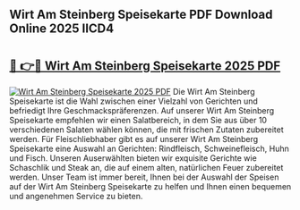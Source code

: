 ## Wirt Am Steinberg Speisekarte PDF Download Online 2025 IlCD4

# <h2><a href="http://gc5s5v6.nevu.top/?p=Wirt+Am+Steinberg+Speisekarte">🔗 👉🔴 Wirt Am Steinberg Speisekarte 2025 PDF</a></h2>

[![Wirt Am Steinberg Speisekarte 2025 PDF](https://i.imgur.com/dBaPXMq.png)](http://gc5s5v6.nevu.top/?p=Wirt+Am+Steinberg+Speisekarte)
Die Wirt Am Steinberg Speisekarte ist die Wahl zwischen einer Vielzahl von Gerichten und befriedigt Ihre Geschmackspräferenzen. Auf unserer Wirt Am Steinberg Speisekarte empfehlen wir einen Salatbereich, in dem Sie aus über 10 verschiedenen Salaten wählen können, die mit frischen Zutaten zubereitet werden. Für Fleischliebhaber gibt es auf unserer Wirt Am Steinberg Speisekarte eine Auswahl an Gerichten: Rindfleisch, Schweinefleisch, Huhn und Fisch. Unseren Auserwählten bieten wir exquisite Gerichte wie Schaschlik und Steak an, die auf einem alten, natürlichen Feuer zubereitet werden. Unser Team ist immer bereit, Ihnen bei der Auswahl der Speisen auf der Wirt Am Steinberg Speisekarte zu helfen und Ihnen einen bequemen und angenehmen Service zu bieten.
